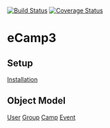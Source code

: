 [![Build Status](https://travis-ci.org/ecamp/ecamp3.svg?branch=devel)](https://travis-ci.org/ecamp/ecamp3)
[![Coverage Status](https://coveralls.io/repos/ecamp/ecamp3/badge.svg?branch=devel)](https://coveralls.io/r/ecamp/ecamp3?branch=devel)

eCamp3
======

Setup
-----
[Installation](INSTALL.md)


Object Model
------------
[User](module/EcampCore/doc/UserModel.md)
[Group](module/EcampCore/doc/GroupModel.md)
[Camp](module/EcampCore/doc/CampModel.md)
[Event](module/EcampCore/doc/EventModel.md)

